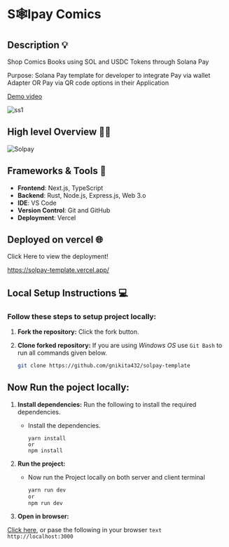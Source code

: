 # S🕸️lpay Comics

## Description 💡
<p>Shop Comics Books using SOL and USDC Tokens through Solana Pay</p>

<p> Purpose: Solana Pay template for developer to integrate Pay via wallet Adapter OR Pay via QR code options in their Application</p>

[Demo video](https://drive.google.com/file/d/1eSVFmaEbBcKAB-_YIxrrTnwJm4t4igfD/view?usp=sharing) 



![ss1](https://user-images.githubusercontent.com/61223163/184954381-ca75b985-7c1c-46de-9ce6-b5875b496aa8.PNG)

## High level Overview 👩‍💻

![Solpay](https://user-images.githubusercontent.com/61223163/184955179-3da211d3-238a-4846-ab1f-81e0623c5331.png)

## Frameworks & Tools 🧰
- **Frontend**: Next.js, TypeScript
- **Backend**: Rust, Node.js, Express.js, Web 3.o
- **IDE**: VS Code
- **Version Control**: Git and GitHub
- **Deployment**: Vercel

## Deployed on vercel 🌐
Click Here to view the deployment!

https://solpay-template.vercel.app/

## Local Setup Instructions 💻

### Follow these steps to setup project locally:
1. **Fork the repository:** Click the fork button.

2. **Clone forked repository:** If you are using *Windows OS* use `Git Bash` to run all commands given below.
    ```bash
    git clone https://github.com/gnikita432/solpay-template
    ```
    
## Now Run the poject locally:

1. **Install dependencies:** Run the following to install the required dependencies.
    
    - Install the dependencies.  
        ```node
        yarn install
        or
        npm install
        ```
        
2. **Run the project:** 
    - Now run the Project locally on both server and client terminal
        ```bash
        yarn run dev
        or
        npm run dev 
        ```
3. **Open in browser:** 

 [Click here](http://localhost:3000), or pase the following in your browser
    ```text
    http://localhost:3000
    ```
    